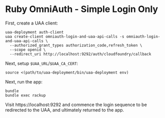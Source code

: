 # Ruby OmniAuth - Simple Login Only

First, create a UAA client:

```text
uaa-deployment auth-client
uaa create-client omniauth-login-and-uaa-api-calls -s omniauth-login-and-uaa-api-calls \
  --authorized_grant_types authorization_code,refresh_token \
  --scope openid \
  --redirect_uri http://localhost:9292/auth/cloudfoundry/callback
```

Next, setup `$UAA_URL`/`$UAA_CA_CERT`:

```text
source <(path/to/uaa-deployment/bin/uaa-deployment env)
```

Next, run the app:

```text
bundle
bundle exec rackup
```

Visit https://localhost:9292 and commence the login sequence to be redirected to the UAA, and ultimately returned to the app.

